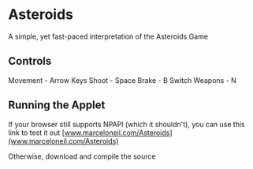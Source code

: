 # Asteroids
A simple, yet fast-paced interpretation of the Asteroids Game

## Controls
Movement - Arrow Keys
Shoot - Space
Brake - B
Switch Weapons - N

## Running the Applet
If your browser still supports NPAPI (which it shouldn't), you can use this link to test it out
[www.marceloneil.com/Asteroids](www.marceloneil.com/Asteroids)

Otherwise, download and compile the source
